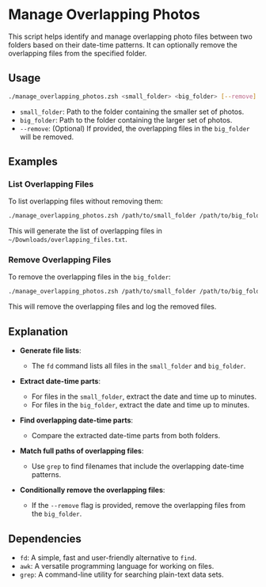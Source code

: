 # Manage Overlapping Photos

This script helps identify and manage overlapping photo files between two folders based on their date-time patterns. It can optionally remove the overlapping files from the specified folder.

## Usage

```sh
./manage_overlapping_photos.zsh <small_folder> <big_folder> [--remove]
```
- `small_folder`: Path to the folder containing the smaller set of photos.
- `big_folder`: Path to the folder containing the larger set of photos.
- `--remove`: (Optional) If provided, the overlapping files in the `big_folder` will be removed.
## Examples

### List Overlapping Files

To list overlapping files without removing them:
```sh
./manage_overlapping_photos.zsh /path/to/small_folder /path/to/big_folder
```
This will generate the list of overlapping files in `~/Downloads/overlapping_files.txt`.
### Remove Overlapping Files

To remove the overlapping files in the `big_folder`:
```sh
./manage_overlapping_photos.zsh /path/to/small_folder /path/to/big_folder --remove
```
This will remove the overlapping files and log the removed files.

## Explanation

- **Generate file lists**:
    
    - The `fd` command lists all files in the `small_folder` and `big_folder`.
- **Extract date-time parts**:
    
    - For files in the `small_folder`, extract the date and time up to minutes.
    - For files in the `big_folder`, extract the date and time up to minutes.
- **Find overlapping date-time parts**:
    
    - Compare the extracted date-time parts from both folders.
- **Match full paths of overlapping files**:
    
    - Use `grep` to find filenames that include the overlapping date-time patterns.
- **Conditionally remove the overlapping files**:
    
    - If the `--remove` flag is provided, remove the overlapping files from the `big_folder`.

## Dependencies

- `fd`: A simple, fast and user-friendly alternative to `find`.
- `awk`: A versatile programming language for working on files.
- `grep`: A command-line utility for searching plain-text data sets.